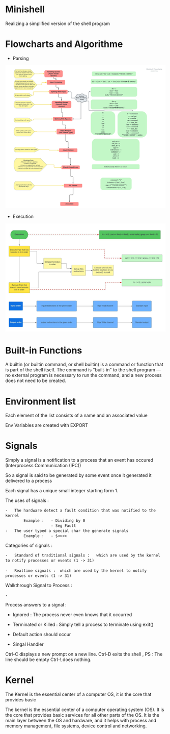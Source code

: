 # Minishell
Realizing a simplified version of the shell program

#   Flowcharts and Algorithme

*   Parsing

<img src="Algo/Minishell_Parsing.jpeg" width="1000"/>

*   Execution

<img src="Algo/Flowchart_Execution.jpeg" width="1000"/>

# Built-in Functions

A builtin (or builtin command, or shell builtin) is a command or function that is part of the shell itself.
The command is "built-in" to the shell program — no external program is necessary to run the command, and a new process does not need to be created.

# Environment list

Each element of the list consists of a name and an associated value

Env Variables are created with EXPORT 


# Signals

Simply a signal is a notification to a process that an event has occured (Interprocess Communication (IPC))

So a signal is said to be generated by some event once it generated it delivered to a process

Each signal has a unique small integer starting form 1.

The uses of signals :

    -   The hardware detect a fault condition that was notified to the kernel
            Example :   - Dividing by 0
                        - Seg Fault
    -   The user typed a special char the generate signals 
            Example :   - $<><>

Categories of signals :

    -   Standard of traditional signals :   which are used by the kernel to notify processes or events (1 -> 31)

    -   Realtime signals :  which are used by the kernel to notify processes or events (1 -> 31)



Walkthrough Signal to Process :

    -   


Process answers to a signal :

-   Ignored : The process never even knows that it occurred

-   Terminated or Killed : Simply tell a process to terminate using exit()

-   Default action should occur

-   Singal Handler 

Ctrl-C displays a new prompt on a new line.
Ctrl-D exits the shell , PS : The line should be empty
Ctrl-\ does nothing.


# Kernel

The Kernel is the essential center of a computer OS, it is the core that provides basic 

The kernel is the essential center of a computer operating system (OS). It is the core that provides basic services for all other parts of the OS. It is the main layer between the OS and hardware, and it helps with process and memory management, file systems, device control and networking.
